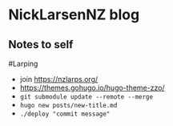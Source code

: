 # NickLarsenNZ blog

## Notes to self
#Larping
- join https://nzlarps.org/
- <https://themes.gohugo.io/hugo-theme-zzo/>
- `git submodule update --remote --merge`
- `hugo new posts/new-title.md`
- `./deploy "commit message"`